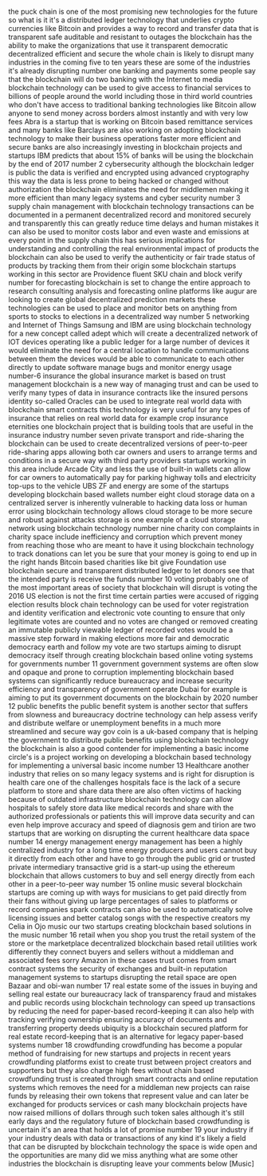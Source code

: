 the puck chain is one of the most  promising new technologies for the  future so what is it it's a distributed  ledger technology that underlies crypto  currencies like Bitcoin and provides a  way to record and transfer data that is  transparent safe auditable and resistant  to outages the blockchain has the  ability to make the organizations that  use it transparent democratic  decentralized efficient and secure the  whole chain is likely to disrupt many  industries in the coming five to ten  years these are some of the industries  it's already disrupting number one  banking and payments some people say  that the blockchain will do two banking  with the Internet to media blockchain  technology can be used to give access to  financial services to billions of people  around the world including those in  third world countries who don't have  access to traditional banking  technologies like Bitcoin allow anyone  to send money across borders almost  instantly and with very low fees Abra is  a startup that is working on Bitcoin  based remittance services and many banks  like Barclays are also working on  adopting blockchain technology to make  their business operations faster more  efficient and secure banks are also  increasingly investing in blockchain  projects and startups IBM predicts that  about 15% of banks will be using the  blockchain by the end of 2017 number 2  cybersecurity  although the blockchain ledger is public  the data is verified and encrypted using  advanced cryptography this way the data  is less prone to being hacked or changed  without authorization the blockchain  eliminates the need for middlemen making  it more efficient than many legacy  systems and cyber security number 3  supply chain management with blockchain  technology transactions can be  documented in a permanent decentralized  record and monitored securely and  transparently  this can greatly reduce time delays and  human mistakes it can also be used to  monitor costs labor and even waste and  emissions at every point in the supply  chain this has serious implications for  understanding and controlling the real  environmental impact of products the  blockchain can also be used to verify  the authenticity or fair trade status of  products by tracking them from their  origin some blockchain startups working  in this sector are Providence fluent SKU  chain and block verify number for  forecasting blockchain is set to change  the entire approach to research  consulting analysis and forecasting  online platforms like augur are looking  to create global decentralized  prediction markets these technologies  can be used to place and monitor bets on  anything from sports to stocks to  elections in a decentralized way number  5 networking and Internet of Things  Samsung and IBM are using blockchain  technology for a new concept called  adept which will create a decentralized  network of IOT devices operating like a  public ledger for a large number of  devices it would eliminate the need for  a central location to handle  communications between them the devices  would be able to communicate to each  other directly to update software manage  bugs and monitor energy usage number-6  insurance the global insurance market is  based on trust management blockchain is  a new way of managing trust and can be  used to verify many types of data in  insurance contracts like the insured  persons identity so-called Oracles can  be used to integrate real world data  with blockchain smart contracts this  technology is very useful for any types  of insurance that relies on real world  data for example crop insurance  eternities one blockchain project that  is building tools that are useful in the  insurance industry number seven  private transport and ride-sharing the  blockchain can be used to create  decentralized versions of peer-to-peer  ride-sharing apps allowing both car  owners and users to arrange terms and  conditions in a secure way with  third party providers startups working  in this area include Arcade City and  less the use of built-in wallets can  allow for car owners to automatically  pay for parking highway tolls and  electricity top-ups to the vehicle  UBS ZF and energy are some of the  startups developing blockchain based  wallets number eight cloud storage data  on a centralized server is inherently  vulnerable to hacking data loss or human  error using blockchain technology allows  cloud storage to be more secure and  robust against attacks storage is one  example of a cloud storage network using  blockchain technology number nine  charity con complaints in charity space  include inefficiency and corruption  which prevent money from reaching those  who are meant to have it using  blockchain technology to track donations  can let you be sure that your money is  going to end up in the right hands  Bitcoin based charities like bit give  Foundation use blockchain secure and  transparent distributed ledger to let  donors see that the intended party is  receive the funds number 10 voting  probably one of the most important areas  of society that blockchain will disrupt  is voting the 2016 US election is not  the first time certain parties were  accused of rigging election results  block chain technology can be used for  voter registration and identity  verification and electronic vote  counting to ensure that only legitimate  votes are counted and no votes are  changed or removed creating an immutable  publicly viewable ledger of recorded  votes would be a massive step forward in  making elections more fair and  democratic democracy earth and follow my  vote are two startups aiming to disrupt  democracy itself through creating  blockchain based online voting systems  for governments number 11 government  government systems are often slow and  opaque and prone to corruption  implementing blockchain based systems  can significantly reduce bureaucracy and  increase security efficiency and  transparency of government operate  Dubai for example is aiming to put its  government documents on the blockchain  by 2020 number 12 public benefits the  public benefit system is another sector  that suffers from slowness and  bureaucracy doctrine technology can help  assess verify and distribute welfare or  unemployment benefits in a much more  streamlined and secure way gov coin is a  uk-based company that is helping the  government to distribute public benefits  using blockchain technology the  blockchain is also a good contender for  implementing a basic income  circle's is a project working on  developing a blockchain based technology  for implementing a universal basic  income number 13 Healthcare another  industry that relies on so many legacy  systems and is right for disruption is  health care one of the challenges  hospitals face is the lack of a secure  platform to store and share data there  are also often victims of hacking  because of outdated infrastructure  blockchain technology can allow  hospitals to safely store data like  medical records and share with the  authorized professionals or patients  this will improve data security and can  even help improve accuracy and speed of  diagnosis gem and tirion are two  startups that are working on disrupting  the current healthcare data space number  14 energy management energy management  has been a highly centralized industry  for a long time energy producers and  users cannot buy it directly from each  other and have to go through the public  grid or trusted private intermediary  transactive grid is a start-up using the  ethereum blockchain that allows  customers to buy and sell energy  directly from each other in a  peer-to-peer way number 15  online music several blockchain startups  are coming up with ways for musicians to  get paid directly from their fans  without giving up large percentages of  sales to platforms or record companies  spark contracts can also be used to  automatically solve licensing issues and  better catalog songs with the respective  creators my Celia in Ojo music our two  startups creating blockchain based  solutions in the music  number 16 retail when you shop you trust  the retail system of the store or the  marketplace decentralized blockchain  based retail utilities work differently  they connect buyers and sellers without  a middleman and associated fees  sorry Amazon in these cases trust comes  from smart contract systems the security  of exchanges and built-in reputation  management systems to startups  disrupting the retail space are open  Bazaar and obi-wan number 17  real estate some of the issues in buying  and selling real estate our bureaucracy  lack of transparency fraud and mistakes  and public records using blockchain  technology can speed up transactions by  reducing the need for paper-based  record-keeping it can also help with  tracking verifying ownership ensuring  accuracy of documents and transferring  property deeds ubiquity is a blockchain  secured platform for real estate  record-keeping that is an alternative  for legacy paper-based systems number 18  crowdfunding crowdfunding has become a  popular method of fundraising for new  startups and projects in recent years  crowdfunding platforms exist to create  trust between project creators and  supporters but they also charge high  fees without chain based crowdfunding  trust is created through smart contracts  and online reputation systems which  removes the need for a middleman new  projects can raise funds by releasing  their own tokens that represent value  and can later be exchanged for products  services or cash many blockchain  projects have now raised millions of  dollars through such token sales  although it's still early days and the  regulatory future of blockchain based  crowdfunding is uncertain it's an area  that holds a lot of promise  number 19 your industry if your industry  deals with data or transactions of any  kind it's likely a field that can be  disrupted by blockchain technology the  space is wide open and the opportunities  are many did we miss anything  what are some other industries the  blockchain is disrupting leave your  comments below  [Music]






















































































































































































































































































































































































































































































































































